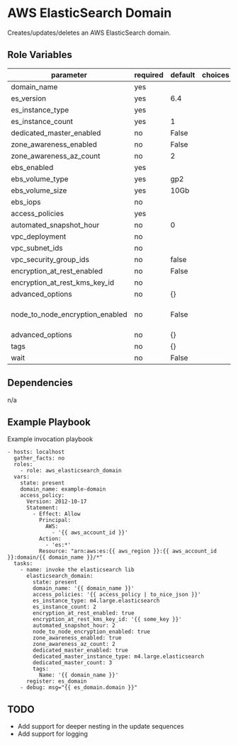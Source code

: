 AWS ElasticSearch Domain
=========

Creates/updates/deletes an AWS ElasticSearch domain.

Role Variables
--------------

| parameter             | required | default | choices | comments |
| --------------------- | -------- | ------- | -------- |-------- |
| domain_name | yes | | | |
| es_version | yes | 6.4 | | |
| es_instance_type | yes | | | |
| es_instance_count | yes | 1 | | |
| dedicated_master_enabled | no | False | | |
| zone_awareness_enabled | no | False | | |
| zone_awareness_az_count | no | 2 | | |
| ebs_enabled | yes | | | |
| ebs_volume_type | yes | gp2 | | |
| ebs_volume_size | yes | 10Gb | | |
| ebs_iops | no | | | |
| access_policies | yes | | | |
| automated_snapshot_hour | no | 0 | | |
| vpc_deployment | no | | | |
| vpc_subnet_ids | no | | | |
| vpc_security_group_ids | no | false | | |
| encryption_at_rest_enabled | no | False | | |
| encryption_at_rest_kms_key_id | no | | | |
| advanced_options | no | {} | | |
| node_to_node_encryption_enabled | no | False | | Node to node encryption |
| advanced_options | no | {} | | |
| tags | no | {} | |   |
| wait | no | False | | |

Dependencies
------------

n/a

Example Playbook
----------------

Example invocation playbook

```
- hosts: localhost
  gather_facts: no
  roles:
    - role: aws_elasticsearch_domain
  vars:
    state: present
    domain_name: example-domain
    access_policy:
      Version: 2012-10-17
      Statement:
        - Effect: Allow
          Principal:
            AWS:
              - '{{ aws_account_id }}'
          Action:
            - 'es:*'
          Resource: "arn:aws:es:{{ aws_region }}:{{ aws_account_id }}:domain/{{ domain_name }}/*"
  tasks:
    - name: invoke the elasticsearch lib
      elasticsearch_domain:
        state: present
        domain_name: '{{ domain_name }}'
        access_policies: '{{ access_policy | to_nice_json }}'
        es_instance_type: m4.large.elasticsearch
        es_instance_count: 2
        encryption_at_rest_enabled: true
        encryption_at_rest_kms_key_id: '{{ some_key }}'
        automated_snapshot_hour: 2
        node_to_node_encryption_enabled: true
        zone_awareness_enabled: true
        zone_awareness_az_count: 2
        dedicated_master_enabled: true
        dedicated_master_instance_type: m4.large.elasticsearch
        dedicated_master_count: 3
        tags:
          Name: '{{ domain_name }}'
      register: es_domain
    - debug: msg="{{ es_domain.domain }}"
```

TODO
-------

- Add support for deeper nesting in the update sequences
- Add support for logging


